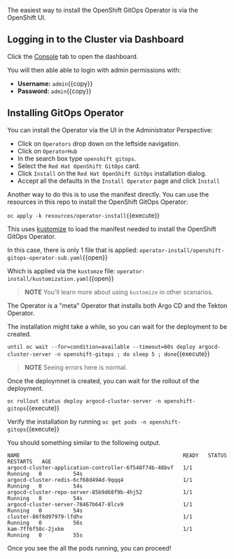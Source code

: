 The easiest way to install the OpenShift GitOps Operator is via the
OpenShift UI.


## Logging in to the Cluster via Dashboard

Click the [Console](https://console-openshift-console-[[HOST_SUBDOMAIN]]-443-[[KATACODA_HOST]].environments.katacoda.com) tab to open the dashboard. 

You will then able able to login with admin permissions with:

* **Username:** ``admin``{{copy}}
* **Password:** ``admin``{{copy}}

## Installing GitOps Operator

You can install the Operator via the UI in the Administrator Perspective:

* Click on `Operators` drop down on the leftside navigation.
* Click on `OperatorHub`
* In the search box type `openshift gitops`.
* Select the `Red Hat OpenShift GitOps` card.
* Click `Install` on the `Red Hat OpenShift GitOps` installation dialog.
* Accept all the defaults in the `Install Operator` page and click `Install`

Another way to do this is to use the manifest directly. You can use the
resources in this repo to install the OpenShift GitOps Operator:

`oc apply -k resources/operator-install`{{execute}}

This uses [kustomize](https://kustomize.io/) to load the manifest needed to install the OpenShift GitOps Operator.

In this case, there is only 1 file that is applied: `operator-install/openshift-gitops-operator-sub.yaml`{{open}}

Which is applied via the `kustomze` file: `operator-install/kustomization.yaml`{{open}}

> **NOTE** You'll learn more about using `kustomize` in other scenarios. 

The Operator is a "meta" Operator that installs both Argo CD and
the Tekton Operator.

The installation might take a while, so you can wait for the
deployment to be created.

`until oc wait --for=condition=available --timeout=60s deploy argocd-cluster-server -n openshift-gitops ; do sleep 5 ; done`{{execute}}

> **NOTE** Seeing errors here is normal.

Once the deploymnet is created, you can wait for the rollout
of the deployment.

`oc rollout status deploy argocd-cluster-server -n openshift-gitops`{{execute}}

Verify the installation by running `oc get pods -n openshift-gitops`{{execute}}

You should something similar to the following output.

```shell
NAME                                                    READY   STATUS    RESTARTS   AGE
argocd-cluster-application-controller-6f548f74b-48bvf   1/1     Running   0          54s
argocd-cluster-redis-6cf68d494d-9qqq4                   1/1     Running   0          54s
argocd-cluster-repo-server-85b9d68f9b-4hj52             1/1     Running   0          54s
argocd-cluster-server-78467b647-8lcv9                   1/1     Running   0          54s
cluster-86f8d97979-lfdhv                                1/1     Running   0          56s
kam-7ff6f58c-2jxkm                                      1/1     Running   0          55s
```

Once you see the all the pods running, you can proceed!